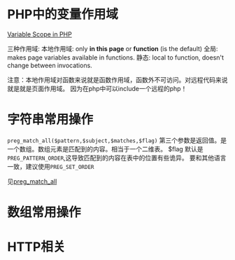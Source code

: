 PHP中的变量作用域
=================
[Variable Scope in PHP](http://www.cs.ucf.edu/~mikel/Telescopes/scope.htm)

三种作用域: 
本地作用域: only **in this page** or **function** (is the default) 
全局: makes page variables available in functions. 
静态: local to function, doesn't change between invocations.

注意：本地作用域对函数来说就是函数作用域，函数外不可访问。对远程代码来说就是就是页面作用域。
因为在php中可以include一个远程的php！

字符串常用操作
==============
`preg_match_all($pattern,$subject,$matches,$flag)`
第三个参数是返回值。是一个数组。数组元素是匹配到的内容。相当于一个二维表。
$flag 默认是 `PREG_PATTERN_ORDER`,这导致匹配到的内容在表中的位置有些诡异。
要和其他语言一致，建议使用`PREG_SET_ORDER`

见[preg_match_all](http://php.net/manual/en/function.preg-match-all.php)



数组常用操作
============

HTTP相关
========
